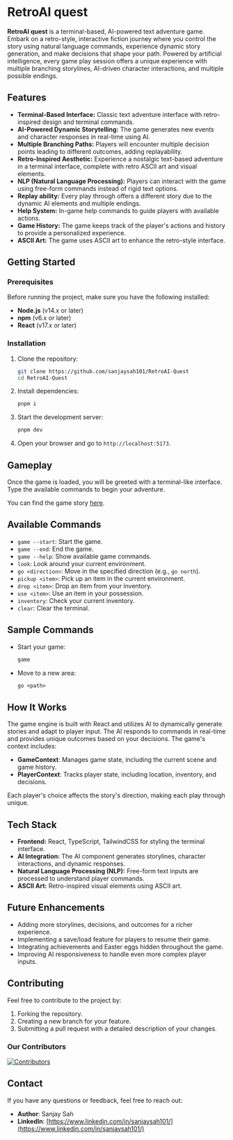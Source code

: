 # RetroAI quest

**RetroAI quest** is a terminal-based, AI-powered text adventure game. Embark on a retro-style, interactive fiction journey where you control the story using natural language commands, experience dynamic story generation, and make decisions that shape your path. Powered by artificial intelligence, every game play session offers a unique experience with multiple branching storylines, AI-driven character interactions, and multiple possible endings.

## **Features**

- **Terminal-Based Interface:** Classic text adventure interface with retro-inspired design and terminal commands.
- **AI-Powered Dynamic Storytelling:** The game generates new events and character responses in real-time using AI.
- **Multiple Branching Paths:** Players will encounter multiple decision points leading to different outcomes, adding replayability.
- **Retro-Inspired Aesthetic:** Experience a nostalgic text-based adventure in a terminal interface, complete with retro ASCII art and visual elements.
- **NLP (Natural Language Processing):** Players can interact with the game using free-form commands instead of rigid text options.
- **Replay ability:** Every play through offers a different story due to the dynamic AI elements and multiple endings.
- **Help System:** In-game help commands to guide players with available actions.
- **Game History:** The game keeps track of the player's actions and history to provide a personalized experience.
- **ASCII Art:** The game uses ASCII art to enhance the retro-style interface.

## **Getting Started**

### **Prerequisites**

Before running the project, make sure you have the following installed:

- **Node.js** (v14.x or later)
- **npm** (v6.x or later)
- **React** (v17.x or later)

### **Installation**

1. Clone the repository:

   ```bash
   git clone https://github.com/sanjaysah101/RetroAI-Quest
   cd RetroAI-Quest
   ```

2. Install dependencies:

   ```bash
   pnpm i
   ```

3. Start the development server:

   ```bash
   pnpm dev
   ```

4. Open your browser and go to `http://localhost:5173`.

## **Gameplay**

Once the game is loaded, you will be greeted with a terminal-like interface. Type the available commands to begin your adventure.

You can find the game story [here](./GAME_STORY.md).

## **Available Commands**

- `game --start`: Start the game.
- `game --end`: End the game.
- `game --help`: Show available game commands.
- `look`: Look around your current environment.
- `go <direction>`: Move in the specified direction (e.g., `go north`).
- `pickup <item>`: Pick up an item in the current environment.
- `drop <item>`: Drop an item from your inventory.
- `use <item>`: Use an item in your possession.
- `inventory`: Check your current inventory.
- `clear`: Clear the terminal.

## **Sample Commands**

- Start your game:

  ```cmd
  game
  ```

- Move to a new area:

  ```cmd
  go <path>
  ```

## **How It Works**

The game engine is built with React and utilizes AI to dynamically generate stories and adapt to player input. The AI responds to commands in real-time and provides unique outcomes based on your decisions. The game's context includes:

- **GameContext**: Manages game state, including the current scene and game history.
- **PlayerContext**: Tracks player state, including location, inventory, and decisions.

Each player's choice affects the story's direction, making each play through unique.

## **Tech Stack**

- **Frontend:** React, TypeScript, TailwindCSS for styling the terminal interface.
- **AI Integration:** The AI component generates storylines, character interactions, and dynamic responses.
- **Natural Language Processing (NLP):** Free-form text inputs are processed to understand player commands.
- **ASCII Art:** Retro-inspired visual elements using ASCII art.

## **Future Enhancements**

- Adding more storylines, decisions, and outcomes for a richer experience.
- Implementing a save/load feature for players to resume their game.
- Integrating achievements and Easter eggs hidden throughout the game.
- Improving AI responsiveness to handle even more complex player inputs.

## **Contributing**

Feel free to contribute to the project by:

1. Forking the repository.
2. Creating a new branch for your feature.
3. Submitting a pull request with a detailed description of your changes.

### Our Contributors

[![Contributors](https://contrib.rocks/image?repo=sanjaysah101/RetroAI-Quest)](https://github.com/sanjaysah101/RetroAI-Quest.git)

## **Contact**

If you have any questions or feedback, feel free to reach out:

- **Author**: Sanjay Sah
- **LinkedIn**: [https://www.linkedin.com/in/sanjaysah101/](https://www.linkedin.com/in/sanjaysah101/)
